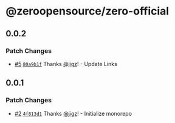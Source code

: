 # @zeroopensource/zero-official

## 0.0.2

### Patch Changes

- [#5](https://github.com/zeroopensource/zero-official/pull/5) [`80a9b1f`](https://github.com/zeroopensource/zero-official/commit/80a9b1f594701529c4527d019ac2dad3d905a826) Thanks [@jigz](https://github.com/jigz)! - Update Links

## 0.0.1

### Patch Changes

- [#2](https://github.com/zeroopensource/zero-official/pull/2) [`4f813d1`](https://github.com/zeroopensource/zero-official/commit/4f813d186e53c6ed84367d3ea211a68624e6a388) Thanks [@jigz](https://github.com/jigz)! - Initialize monorepo
